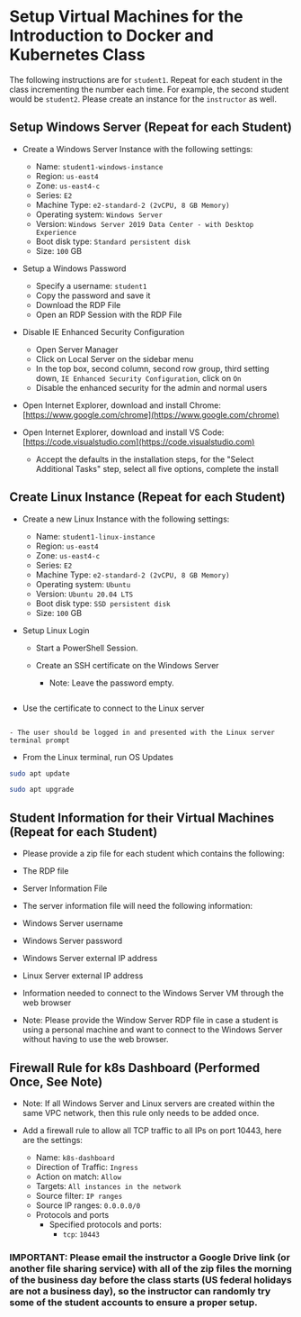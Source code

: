# Setup Virtual Machines for the Introduction to Docker and Kubernetes Class

The following instructions are for `student1`. Repeat for each student in the class incrementing the number each time. For example, the second student would be `student2`. Please create an instance for the `instructor` as well.

## Setup Windows Server (Repeat for each Student)

- Create a Windows Server Instance with the following settings:
  - Name: `student1-windows-instance`
  - Region: `us-east4`
  - Zone: `us-east4-c`
  - Series: `E2`
  - Machine Type: `e2-standard-2 (2vCPU, 8 GB Memory)`
  - Operating system: `Windows Server`
  - Version: `Windows Server 2019 Data Center - with Desktop Experience`
  - Boot disk type: `Standard persistent disk`
  - Size: `100` GB

- Setup a Windows Password
  - Specify a username: `student1`
  - Copy the password and save it
  - Download the RDP File
  - Open an RDP Session with the RDP File

- Disable IE Enhanced Security Configuration
  - Open Server Manager
  - Click on Local Server on the sidebar menu
  - In the top box, second column, second row group, third setting down, `IE Enhanced Security Configuration`, click on `On`
  - Disable the enhanced security for the admin and normal users

- Open Internet Explorer, download and install Chrome: [https://www.google.com/chrome](https://www.google.com/chrome)

- Open Internet Explorer, download and install VS Code: [https://code.visualstudio.com](https://code.visualstudio.com)
  - Accept the defaults in the installation steps, for the "Select Additional Tasks" step, select all five options, complete the install


## Create Linux Instance (Repeat for each Student)

- Create a new Linux Instance with the following settings:
  - Name: `student1-linux-instance`
  - Region: `us-east4`
  - Zone: `us-east4-c`
  - Series: `E2`
  - Machine Type: `e2-standard-2 (2vCPU, 8 GB Memory)`
  - Operating system: `Ubuntu`
  - Version: `Ubuntu 20.04 LTS`
  - Boot disk type: `SSD persistent disk`
  - Size: `100` GB


- Setup Linux Login
  - Start a PowerShell Session.
  - Create an SSH certificate on the Windows Server

    - Note: Leave the password empty.

```powershell
```

  - Use the certificate to connect to the Linux server

```powershell
```

    - The user should be logged in and presented with the Linux server terminal prompt

- From the Linux terminal, run OS Updates

```bash
sudo apt update

sudo apt upgrade
```

## Student Information for their Virtual Machines (Repeat for each Student)

- Please provide a zip file for each student which contains the following:
 - The RDP file
 - Server Information File

- The server information file will need the following information:
 - Windows Server username
 - Windows Server password
 - Windows Server external IP address
 - Linux Server external IP address
 - Information needed to connect to the Windows Server VM through the web browser

- Note: Please provide the Window Server RDP file in case a student is using a personal machine and want to connect to the Windows Server without having to use the web browser.

## Firewall Rule for k8s Dashboard (Performed Once, See Note)

- Note: If all Windows Server and Linux servers are created within the same VPC network, then this rule only needs to be added once.

- Add a firewall rule to allow all TCP traffic to all IPs on port 10443, here are the settings:
  - Name: `k8s-dashboard`
  - Direction of Traffic: `Ingress`
  - Action on match: `Allow`
  - Targets: `All instances in the network`
  - Source filter: `IP ranges`
  - Source IP ranges: `0.0.0.0/0`
  - Protocols and ports
    - Specified protocols and ports:
      - `tcp`: `10443`

### IMPORTANT: Please email the instructor a Google Drive link (or another file sharing service) with all of the zip files the morning of the business day before the class starts (US federal holidays are not a business day), so the instructor can randomly try some of the student accounts to ensure a proper setup.